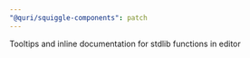 ```yaml
---
"@quri/squiggle-components": patch
---
```


Tooltips and inline documentation for stdlib functions in editor
